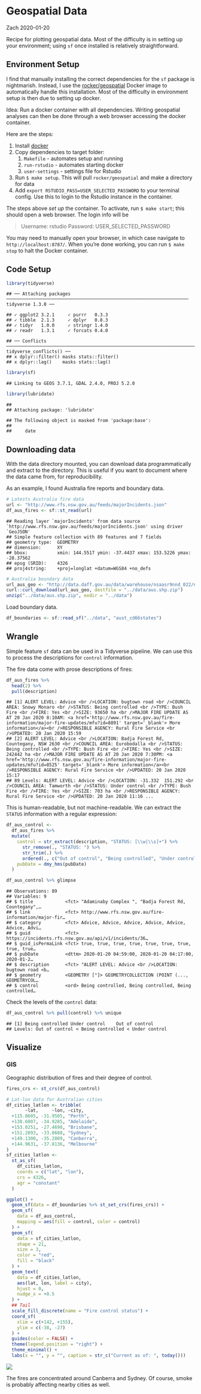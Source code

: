 Geospatial Data
================
Zach
2020-01-20

Recipe for plotting geospatial data. Most of the difficulty is in
setting up your environment; using `sf` once installed is relatively
straightforward.

## Environment Setup

<!-- -------------------------------------------------- -->

I find that manually installing the correct dependencies for the `sf`
package is nightmarish. Instead, I use the
[rocker/geospatial](https://hub.docker.com/r/rocker/geospatial) Docker
image to automatically handle this installation. Most of the difficulty
in environment setup is then due to setting up docker.

Idea: Run a docker container with all dependencies. Writing geospatial
analyses can then be done through a web browser accessing the docker
container.

Here are the steps:

1.  Install [docker](https://docs.docker.com/install/)
2.  Copy dependencies to target folder:
    1.  `Makefile` - automates setup and running
    2.  `run-rstudio` - automates starting docker
    3.  `user-settings` - settings file for Rstudio
3.  Run `$ make setup`. This will pull `rocker/geospatial` and make a
    directory for data
4.  Add `export RSTUDIO_PASS=USER_SELECTED_PASSWORD` to your terminal
    config. Use this to login to the Rstudio instance in the container.

The steps above *set up* the container. To activate, run `$ make start`;
this should open a web browser. The login info will be

> Username: rstudio Password: USER\_SELECTED\_PASSWORD

You may need to manually open your browser, in which case navigate to
`http://localhost:8787/`. When you’re done working, you can run `$ make
stop` to halt the Docker
    container.

## Code Setup

<!-- -------------------------------------------------- -->

``` r
library(tidyverse)
```

    ## ── Attaching packages ──────────────────────────────────────────────────────────────────── tidyverse 1.3.0 ──

    ## ✓ ggplot2 3.2.1     ✓ purrr   0.3.3
    ## ✓ tibble  2.1.3     ✓ dplyr   0.8.3
    ## ✓ tidyr   1.0.0     ✓ stringr 1.4.0
    ## ✓ readr   1.3.1     ✓ forcats 0.4.0

    ## ── Conflicts ─────────────────────────────────────────────────────────────────────── tidyverse_conflicts() ──
    ## x dplyr::filter() masks stats::filter()
    ## x dplyr::lag()    masks stats::lag()

``` r
library(sf)
```

    ## Linking to GEOS 3.7.1, GDAL 2.4.0, PROJ 5.2.0

``` r
library(lubridate)
```

    ## 
    ## Attaching package: 'lubridate'

    ## The following object is masked from 'package:base':
    ## 
    ##     date

## Downloading data

<!-- -------------------------------------------------- -->

With the data directory mounted, you can download data programmatically
and extract to the directory. This is useful if you want to document
where the data came from, for reproducibility.

As an example, I found Australia fire reports and boundary data.

``` r
# Latests Australia fire data
url <- "http://www.rfs.nsw.gov.au/feeds/majorIncidents.json"
df_aus_fires <- sf::st_read(url)
```

    ## Reading layer `majorIncidents' from data source `http://www.rfs.nsw.gov.au/feeds/majorIncidents.json' using driver `GeoJSON'
    ## Simple feature collection with 89 features and 7 fields
    ## geometry type:  GEOMETRY
    ## dimension:      XY
    ## bbox:           xmin: 144.5517 ymin: -37.4437 xmax: 153.5226 ymax: -28.37562
    ## epsg (SRID):    4326
    ## proj4string:    +proj=longlat +datum=WGS84 +no_defs

``` r
# Australia boundary data
url_aus_geo <- "http://data.daff.gov.au/data/warehouse/nsaasr9nnd_022/nsaasr9nnd_02211a04es_geo___.zip"
curl::curl_download(url_aus_geo, destfile = "../data/aus.shp.zip")
unzip("../data/aus.shp.zip", exdir = "../data")
```

Load boundary data.

``` r
df_boundaries <- sf::read_sf("../data", "aust_cd66states")
```

## Wrangle

<!-- -------------------------------------------------- -->

Simple feature `sf` data can be used in a Tidyverse pipeline. We can use
this to process the descriptions for `control` information.

The fire data come with prose descriptions of fires:

``` r
df_aus_fires %>% 
  head(2) %>% 
  pull(description)
```

    ## [1] ALERT LEVEL: Advice <br />LOCATION: bugtown road <br />COUNCIL AREA: Snowy Monaro <br />STATUS: Being controlled <br />TYPE: Bush Fire <br />FIRE: Yes <br />SIZE: 93650 ha <br />MAJOR FIRE UPDATE AS AT 20 Jan 2020 8:10AM: <a href='http://www.rfs.nsw.gov.au/fire-information/major-fire-updates/mfu?id=8891' target='_blank'> More information</a><br />RESPONSIBLE AGENCY: Rural Fire Service <br />UPDATED: 20 Jan 2020 15:59                         
    ## [2] ALERT LEVEL: Advice <br />LOCATION: Badja Forest Rd, Countegany, NSW 2630 <br />COUNCIL AREA: Eurobodalla <br />STATUS: Being controlled <br />TYPE: Bush Fire <br />FIRE: Yes <br />SIZE: 242442 ha <br />MAJOR FIRE UPDATE AS AT 20 Jan 2020 7:30PM: <a href='http://www.rfs.nsw.gov.au/fire-information/major-fire-updates/mfu?id=8525' target='_blank'> More information</a><br />RESPONSIBLE AGENCY: Rural Fire Service <br />UPDATED: 20 Jan 2020 15:17
    ## 89 Levels: ALERT LEVEL: Advice <br />LOCATION: -31.332  151.292 <br />COUNCIL AREA: Tamworth <br />STATUS: Under control <br />TYPE: Bush Fire <br />FIRE: Yes <br />SIZE: 703 ha <br />RESPONSIBLE AGENCY: Rural Fire Service <br />UPDATED: 20 Jan 2020 11:16 ...

This is human-readable, but not machine-readable. We can extract the
`STATUS` information with a regular expression:

``` r
df_aus_control <-
  df_aus_fires %>%
  mutate(
    control = str_extract(description, "STATUS: [\\w|\\s]+") %>%
      str_remove(., "STATUS: ") %>%
      str_trim(.) %>%
      ordered(., c("Out of control", "Being controlled", "Under control")),
    pubDate = dmy_hms(pubDate)
  )

df_aus_control %>% glimpse
```

    ## Observations: 89
    ## Variables: 9
    ## $ title            <fct> "Adaminaby Complex ", "Badja Forest Rd, Countegany",…
    ## $ link             <fct> http://www.rfs.nsw.gov.au/fire-information/major-fir…
    ## $ category         <fct> Advice, Advice, Advice, Advice, Advice, Advice, Advi…
    ## $ guid             <fct> https://incidents.rfs.nsw.gov.au/api/v1/incidents/36…
    ## $ guid_isPermaLink <fct> true, true, true, true, true, true, true, true, true…
    ## $ pubDate          <dttm> 2020-01-20 04:59:00, 2020-01-20 04:17:00, 2020-01-2…
    ## $ description      <fct> "ALERT LEVEL: Advice <br />LOCATION: bugtown road <b…
    ## $ geometry         <GEOMETRY [°]> GEOMETRYCOLLECTION (POINT (..., GEOMETRYCOL…
    ## $ control          <ord> Being controlled, Being controlled, Being controlled…

Check the levels of the `control` data:

``` r
df_aus_control %>% pull(control) %>% unique
```

    ## [1] Being controlled Under control    Out of control  
    ## Levels: Out of control < Being controlled < Under control

## Visualize

<!-- ----------------------------------------------------------------- -->

### GIS

<!-- --------------------------- -->

Geographic distribution of fires and their degree of control.

``` r
fires_crs <- st_crs(df_aus_control)

# Lat-lon data for Australian cities
df_cities_latlon <- tribble(
       ~lat,     ~lon, ~city,
  +115.8605, -31.9505, "Perth",
  +138.6007, -34.9285, "Adelaide",
  +153.0251, -27.4698, "Brisbane",
  +151.2093, -33.8688, "Sydney",
  +149.1300, -35.2809, "Canberra",
  +144.9631, -37.8136, "Melbourne"
)
sf_cities_latlon <-
  st_as_sf(
    df_cities_latlon,
    coords = c("lat", "lon"),
    crs = 4326,
    agr = "constant"
  )

ggplot() +
  geom_sf(data = df_boundaries %>% st_set_crs(fires_crs)) +
  geom_sf(
    data = df_aus_control,
    mapping = aes(fill = control, color = control)
  ) +
  geom_sf(
    data = sf_cities_latlon,
    shape = 21,
    size = 3,
    color = "red",
    fill = "black"
  ) +
  geom_text(
    data = df_cities_latlon,
    aes(lat, lon, label = city),
    hjust = 0,
    nudge_x = +0.5
  ) +
  ## Tail
  scale_fill_discrete(name = "Fire control status") +
  coord_sf(
    xlim = c(+142, +155),
    ylim = c(-38, -27)
  ) +
  guides(color = FALSE) +
  theme(legend.position = "right") +
  theme_minimal() +
  labs(x = "", y = "", caption = str_c("Current as of: ", today()))
```

![](geospatial_files/figure-gfm/gis_vis-1.png)<!-- -->

The fires are concentrated around Canberra and Sydney. Of course, smoke
is probably affecting nearby cities as well.
